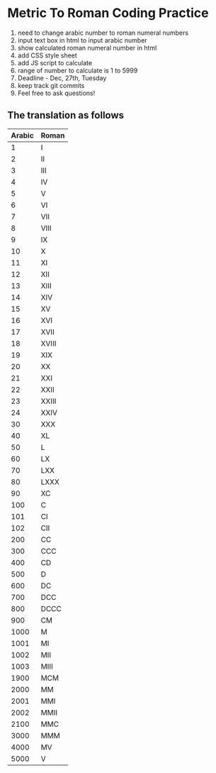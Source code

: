 # Metric To Roman Coding Practice

1.  need to change arabic number to roman numeral numbers
2.  input text box in html to input arabic number
3.  show calculated roman numeral number in html
4.  add CSS style sheet
5.  add JS script to calculate
6.  range of number to calculate is 1 to 5999
7.  Deadline - Dec, 27th, Tuesday
8.  keep track git commits
8.  Feel free to ask questions! 

## The translation as follows

| Arabic| Roman|
| ------ | ----------- |
| 1| I |
| 2| II |
| 3| III |
| 4| IV|
| 5| V|
| 6| VI|
| 7| VII|
| 8| VIII|
| 9| IX|
| 10| X|
| 11| XI|
| 12| XII|
| 13| XIII|
| 14| XIV|
| 15| XV|
| 16| XVI|
| 17| XVII|
| 18| XVIII|
| 19| XIX|
| 20| XX|
| 21| XXI|
| 22| XXII|
| 23| XXIII|
| 24| XXIV|
| 30| XXX|
| 40| XL|
| 50| L|
| 60| LX|
| 70| LXX|
| 80| LXXX|
| 90| XC|
| 100| C|
| 101| CI|
| 102| CII|
| 200| CC|
| 300| CCC|
| 400| CD|
| 500| D|
| 600| DC|
| 700| DCC|
| 800| DCCC|
| 900| CM|
| 1000| M |
| 1001| MI|
| 1002| MII|
| 1003| MIII|
| 1900| MCM|
| 2000| MM|
| 2001| MMI|
| 2002| MMII|
| 2100| MMC|
| 3000| MMM|
| 4000| MV|
| 5000| V|
